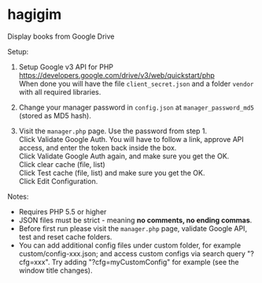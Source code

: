 # hagigim
Display books from Google Drive

Setup:

1. Setup Google v3 API for PHP<br>
<https://developers.google.com/drive/v3/web/quickstart/php><br>
When done you will have the file `client_secret.json` and a folder `vendor` with all required libraries.

1. Change your manager password in `config.json` at `manager_password_md5` (stored as MD5 hash).
1. Visit the `manager.php` page. Use the password from step 1.<br>
Click Validate Google Auth. You will have to follow a link, approve API access, and enter the token back inside the box.<br>
Click Validate Google Auth again, and make sure you get the OK.<br>
Click clear cache (file, list)<br>
Click Test cache (file, list) and make sure you get the OK.<br> 
Click Edit Configuration.<br>

Notes:
* Requires PHP 5.5 or higher
* JSON files must be strict - meaning **no comments, no ending commas**.
* Before first run please visit the `manager.php` page, validate Google API, test and reset cache folders.
* You can add additional config files under custom folder, for example custom/config-xxx.json; and access custom configs via search query "?cfg=xxx".
Try adding "?cfg=myCustomConfig" for example (see the window title changes).
